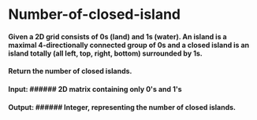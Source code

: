 # Number-of-closed-island

#### Given a 2D grid consists of 0s (land) and 1s (water).  An island is a maximal 4-directionally connected group of 0s and a closed island is an island totally (all left, top, right, bottom) surrounded by 1s.

#### Return the number of closed islands.

#### Input: ###### 2D matrix containing only 0's and 1's
#### Output: ###### Integer, representing the number of closed islands.
